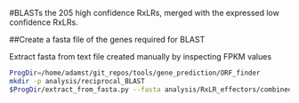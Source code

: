 #BLASTs the 205 high confidence RxLRs, merged with the expressed low confidence RxLRs.

##Create a fasta file of the genes required for BLAST

Extract fasta from text file created manually by inspecting FPKM values

```bash
ProgDir=/home/adamst/git_repos/tools/gene_prediction/ORF_finder
mkdir -p analysis/reciprocal_BLAST
$ProgDir/extract_from_fasta.py --fasta analysis/RxLR_effectors/combined_evidence/P.fragariae/Bc16/Bc16_final_RxLR.fa --headers analysis/RxLR_effectors/combined_evidence/P.fragariae/Bc16/Bc16_expressed_low_confidence_RxLRs.txt > analysis/RxLR_effectors/combined_evidence/P.fragariae/Bc16/Bc16_expressed_low_confidence_RxLRs.fa
```
